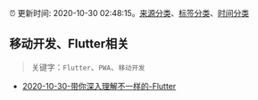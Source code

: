 :alarm_clock: 更新时间: 2020-10-30 02:48:15。[来源分类](../README.md)、[标签分类](../TAGS.md)、[时间分类](../TIMELINE.md)

## 移动开发、Flutter相关


> 关键字：`Flutter`、`PWA`、`移动开发`



- [2020-10-30-带你深入理解不一样的-Flutter](https://toutiao.io/k/m6cvd7l) 